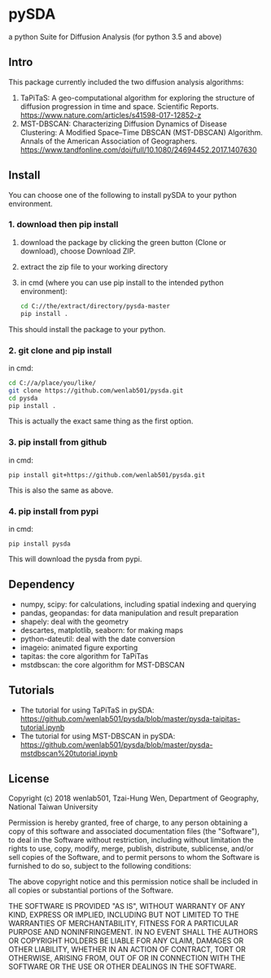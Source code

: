 # pySDA

a python Suite for Diffusion Analysis (for python 3.5 and above)

## Intro

This package currently included the two diffusion analysis algorithms:

1. TaPiTaS: A geo-computational algorithm for exploring the structure of diffusion progression in time and space. Scientific Reports.
   https://www.nature.com/articles/s41598-017-12852-z
2. MST-DBSCAN: Characterizing Diffusion Dynamics of Disease Clustering: A Modified Space–Time DBSCAN (MST-DBSCAN) Algorithm. Annals of the American Association of Geographers.
   https://www.tandfonline.com/doi/full/10.1080/24694452.2017.1407630

## Install

You can choose one of the following to install pySDA to your python environment.

### 1. download then pip install

1. download the package by clicking the green button (Clone or download), choose Download ZIP.

2. extract the zip file to your working directory

3. in cmd (where you can use pip install to the intended python environment):

   ```sh
   cd C://the/extract/directory/pysda-master
   pip install .
   ```

This should install the package to your python.

### 2.  git clone and pip install

in cmd:

```sh
cd C://a/place/you/like/
git clone https://github.com/wenlab501/pysda.git
cd pysda
pip install .
```

This is actually the exact same thing as the first option.

### 3. pip install from github

in cmd:

```
pip install git+https://github.com/wenlab501/pysda.git
```

This is also the same as above.

### 4. pip install from pypi

 in cmd:

```
pip install pysda
```

This will download the pysda from pypi.



## Dependency

- numpy, scipy: for calculations, including spatial indexing and querying
- pandas, geopandas: for data manipulation and result preparation
- shapely: deal with the geometry
- descartes, matplotlib, seaborn: for making maps
- python-dateutil: deal with the date conversion
- imageio: animated figure exporting
- tapitas: the core algorithm for TaPiTas
- mstdbscan: the core algorithm for MST-DBSCAN

## Tutorials
- The tutorial for using TaPiTaS in pySDA: https://github.com/wenlab501/pysda/blob/master/pysda-taipitas-tutorial.ipynb
- The tutorial for using MST-DBSCAN in pySDA: https://github.com/wenlab501/pysda/blob/master/pysda-mstdbscan%20tutorial.ipynb

## License

Copyright (c) 2018 wenlab501, Tzai-Hung Wen, Department of Geography, National Taiwan University

Permission is hereby granted, free of charge, to any person obtaining a copy of this software and associated documentation files (the "Software"), to deal in the Software without restriction, including without limitation the rights to use, copy, modify, merge, publish, distribute, sublicense, and/or sell copies of the Software, and to permit persons to whom the Software is furnished to do so, subject to the following conditions:

The above copyright notice and this permission notice shall be included in all copies or substantial portions of the Software.

THE SOFTWARE IS PROVIDED "AS IS", WITHOUT WARRANTY OF ANY KIND, EXPRESS OR IMPLIED, INCLUDING BUT NOT LIMITED TO THE WARRANTIES OF MERCHANTABILITY, FITNESS FOR A PARTICULAR PURPOSE AND NONINFRINGEMENT. IN NO EVENT SHALL THE AUTHORS OR COPYRIGHT HOLDERS BE LIABLE FOR ANY CLAIM, DAMAGES OR OTHER LIABILITY, WHETHER IN AN ACTION OF CONTRACT, TORT OR OTHERWISE, ARISING FROM, OUT OF OR IN CONNECTION WITH THE SOFTWARE OR THE USE OR OTHER DEALINGS IN THE SOFTWARE.
